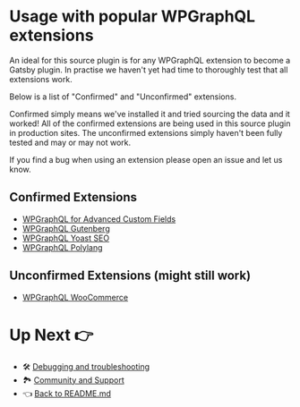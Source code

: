 # Usage with popular WPGraphQL extensions

An ideal for this source plugin is for any WPGraphQL extension to become a Gatsby plugin. In practise we haven't yet had time to thoroughly test that all extensions work.

Below is a list of "Confirmed" and "Unconfirmed" extensions.

Confirmed simply means we've installed it and tried sourcing the data and it worked! All of the confirmed extensions are being used in this source plugin in production sites. The unconfirmed extensions simply haven't been fully tested and may or may not work.

If you find a bug when using an extension please open an issue and let us know.

## Confirmed Extensions

- [WPGraphQL for Advanced Custom Fields](https://www.wpgraphql.com/acf/)
- [WPGraphQL Gutenberg](https://wp-graphql-gutenberg.netlify.app/)
- [WPGraphQL Yoast SEO](https://github.com/ashhitch/wp-graphql-yoast-seo)
- [WPGraphQL Polylang](https://github.com/valu-digital/wp-graphql-polylang)

## Unconfirmed Extensions (might still work)

- [WPGraphQL WooCommerce](https://woographql.com/)

# Up Next :point_right:

- :hammer_and_wrench: [Debugging and troubleshooting](./debugging-and-troubleshooting.md)
- :national_park: [Community and Support](./community-and-support.md)
- :point_left: [Back to README.md](../README.md)
